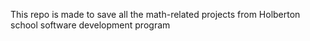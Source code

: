 This repo is made to save all the math-related projects from Holberton school software development program
